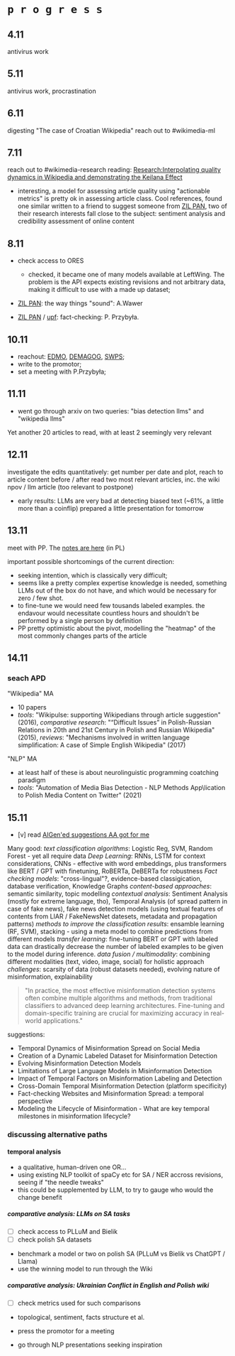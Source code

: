 # `p r o g r e s s`

## 4.11

antivirus work

## 5.11

antivirus work, procrastination

## 6.11

digesting "The case of Croatian Wikipedia"
reach out to #wikimedia-ml

## 7.11

reach out to #wikimedia-research
reading: [Research:Interpolating quality dynamics in Wikipedia and demonstrating the Keilana Effect](https://meta.wikimedia.org/wiki/Research:Interpolating_quality_dynamics_in_Wikipedia_and_demonstrating_the_Keilana_Effect)

- interesting, a model for assessing article quality using "actionable metrics" is pretty ok in assessing article class. Cool references, found one similar
  written to a friend to suggest someone from [ZIL PAN](https://zil.ipipan.waw.pl/), two of their research interests fall close to the subject: sentiment analysis and
  credibility assessment of online content

## 8.11

- check access to ORES

  - checked, it became one of many models available at LeftWing. The problem is the API expects existing revisions and not arbitrary data, making it difficult to use with a made up dataset;

- [ZIL PAN](https://www.upf.edu/web/erinia): the way things "sound": A.Wawer
- [ZIL PAN](https://www.upf.edu/web/erinia) / [upf](https://www.upf.edu/web/erinia): fact-checking: P. Przybyła.

## 10.11

- reachout: [EDMO](https://edmo.eu/), [DEMAGOG](https://demagog.org.pl/), [SWPS](https://swps.pl/kontakt/nauka-i-badania/);
- write to the promotor;
- set a meeting with P.Przybyła;

## 11.11

- went go through arxiv on two queries: "bias detection llms" and "wikipedia llms"

Yet another 20 articles to read, with at least 2 seemingly very relevant

## 12.11

investigate the edits quantitatively: get number per date and plot, reach to article content before / after
read two most relevant articles, inc. the wiki npov / llm article (too relevant to postpone)

- early results: LLMs are very bad at detecting biased text (~61%, a little more than a coinflip)
  prepared a little presentation for tomorrow

## 13.11

meet with PP. The [notes are here](./reachout/13.11.md) (in PL)

important possible shortcomings of the current direction:

- seeking intention, which is classically very difficult;
- seems like a pretty complex expertise knowledge is needed, something LLMs out of the box do not have, and which would be necessary for zero / few shot.
- to fine-tune we would need few tousands labeled examples. the endavour would necessitate countless hours and shouldn't be performed by a single person by definition
- PP pretty optimistic about the pivot, modelling the "heatmap" of the most commonly changes parts of the article

## 14.11

### seach APD

"Wikipedia" MA

- 10 papers
- _tools_: "Wikipulse: supporting Wikipedians through article suggestion" (2016),
  _comparative research_: "“Difficult Issues” in Polish-Russian Relations in 20th and 21st Century in Polish and Russian Wikipedia" (2015),
  _reviews_: "Mechanisms involved in written language simplification: A case of Simple English Wikipedia" (2017)

"NLP" MA

- at least half of these is about neurolinguistic programming coatching paradigm
- _tools_: "Automation of Media Bias Detection - NLP Methods App\lication to Polish Media Content on Twitter" (2021)

## 15.11

- [v] read [AIGen'ed suggestions AA got for me](./reachout/14.11_aa.md)

Many good:
_text classification algorithms_: Logistic Reg, SVM, Random Forest - yet all require data
_Deep Learning_: RNNs, LSTM for context considerations, CNNs - effective with word embeddings, plus transformers like BERT / GPT with finetuning, RoBERTa, DeBERTa for robustness
_Fact checking models_: "cross-lingual"?, evidence-based classigication, database verification, Knowledge Graphs
_content-based approaches_: semantic similarity, topic modelling
_contextual analysis_: Sentiment Analysis (mostly for extreme language, tho), Temporal Analysis (of spread pattern in case of fake news), fake news detection models (using textual features of contents from LIAR / FakeNewsNet datesets, metadata and propagation patterns)
_methods to improve the classification results_: ensamble learning (RF, SVM), stacking - using a meta model to combine predictions from different models
_transfer learning_: fine-tuning BERT or GPT with labeled data can drastically decrease the number of labeled examples to be given to the model during inference.
_data fusion / multimodality_: combining different modalities (text, video, image, social) for holistic approach
_challenges_: scarsity of data (robust datasets needed), evolving nature of misinformation, explainability

> "In practice, the most effective misinformation detection systems often combine multiple algorithms and methods, from traditional classifiers to advanced deep learning architectures. Fine-tuning and domain-specific training are crucial for maximizing accuracy in real-world applications."

suggestions:

- Temporal Dynamics of Misinformation Spread on Social Media
- Creation of a Dynamic Labeled Dataset for Misinformation Detection
- Evolving Misinformation Detection Models
- Limitations of Large Language Models in Misinformation Detection
- Impact of Temporal Factors on Misinformation Labeling and Detection
- Cross-Domain Temporal Misinformation Detection (platform specificity)
- Fact-checking Websites and Misinformation Spread: a temporal perspective
- Modeling the Lifecycle of Misinformation - What are key temporal milestones in misinformation lifecycle?

### discussing alternative paths

#### temporal analysis

- a qualitative, human-driven one OR...
- using existing NLP toolkit of spaCy etc for SA / NER accross revisions, seeing if "the needle tweaks"
- this could be supplemented by LLM, to try to gauge who would the change benefit

##### comparative analysis: LLMs on SA tasks

- [ ] check access to PLLuM and Bielik
- [ ] check polish SA datasets

- benchmark a model or two on polish SA (PLLuM vs Bielik vs ChatGPT / Llama)
- use the winning model to run through the Wiki

##### comparative analysis: Ukrainian Conflict in English and Polish wiki

- [ ] check metrics used for such comparisons

- topological, sentiment, facts structure et al.

- press the promotor for a meeting

- go through NLP presentations seeking inspiration

